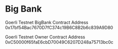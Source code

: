 # Big Bank

Goerli Testnet BigBank Contract Address 0x17bf54Bac7670D7fC374c19B6C8B2b6c839A9D80

Goerli Testnet Owner Contract Address 0xC50000f65faE6cbD70049C6207D248a75713bc0c